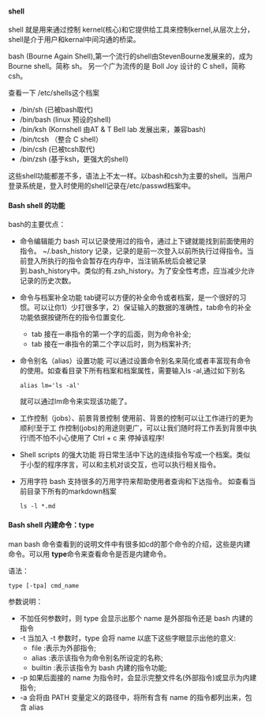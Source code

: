 #### shell

shell 就是用来通过控制 kernel(核心)和它提供给工具来控制kernel,从层次上分，shell是介于用户和kernal中间沟通的桥梁。

bash (Bourne Again Shell),第一个流行的shell由StevenBourne发展来的，成为Bourne shell。简称 sh。 另一个广为流传的是 Boll Joy 设计的 C shell，简称csh。

查看一下 /etc/shells这个档案

* /bin/sh (已被bash取代)
* /bin/bash (linux 预设的shell)
* /bin/ksh (Kornshell 由AT & T Bell lab 发展出来，兼容bash)
* /bin/tcsh （整合 C shell）
* /bin/csh (已被tcsh取代)
* /bin/zsh (基于ksh，更强大的shell)

这些shell功能都差不多，语法上不太一样。以bash和csh为主要的shell。当用户登录系统是，登入时使用的shell记录在/etc/passwd档案中。

#### Bash shell 的功能 ####

bash的主要优点：

* 命令编辑能力
    bash 可以记录使用过的指令，通过上下键就能找到前面使用的指令。 ~/.bash_history 记录，记录的是前一次登入以前所执行过得指令。当前登入所执行的指令会暂存在内存中，当注销系统后会被记录到.bash_history中。类似的有.zsh_history。为了安全性考虑，应当减少允许记录的历史次数。
* 命令与档案补全功能
    tab键可以方便的补全命令或者档案，是一个很好的习惯。可以让你1）少打很多字，2）保证输入的数据的准确性，tab命令的补全功能依据按键所在的指令位置变化.

    * tab 接在一串指令的第一个字的后面，则为命令补全;
    * tab 接在一串指令的第二个字以后时，则为档案补齐;
* 命令别名（alias）设置功能
    可以通过设置命令别名来简化或者丰富现有命令的使用。如查看目录下所有档案和档案属性，需要输入ls -al,通过如下别名

    ```
    alias lm='ls -al'

    ```
    就可以通过lm命令来实现该功能了。
* 工作控制（jobs）、前景背景控制
     使用前、背景的控制可以让工作进行的更为顺利!至于工 作控制(jobs)的用途则更广，可以让我们随时将工作丢到背景中执行!而不怕不小心使用了 Ctrl + c 来 停掉该程序!
* Shell scripts 的强大功能
    将日常生活中下达的连续指令写成一个档案。类似于小型的程序序言，可以和主机对谈交互，也可以执行相关指令。
* 万用字符
    bash 支持很多的万用字符来帮助使用者查询和下达指令。 如查看当前目录下所有的markdown档案

    ```
    ls -l *.md
    ```
#### Bash shell 内建命令：type ####

man bash 命令查看到的说明文件中有很多如cd的那个命令的介绍，这些是内建命令。可以用 **type**命令来查看命令是否是内建命令。

语法：

```
type [-tpa] cmd_name

```
参数说明：

* 不加任何参数时，则 type 会显示出那个 name 是外部指令还是 bash 内建的指令
* -t 当加入 -t 参数时，type 会将 name 以底下这些字眼显示出他的意义:
    * file :表示为外部指令;
    * alias :表示该指令为命令别名所设定的名称;
    * builtin :表示该指令为 bash 内建的指令功能;
* -p 如果后面接的 name 为指令时，会显示完整文件名(外部指令)或显示为内建指令;
* -a 会将由 PATH 变量定义的路径中，将所有含有 name 的指令都列出来，包含 alias
